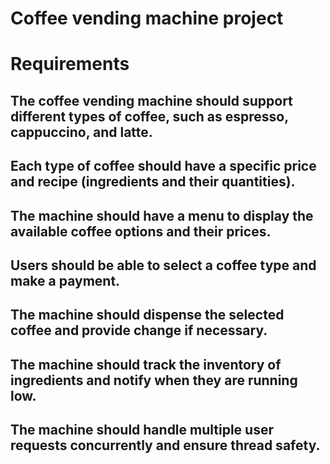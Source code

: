 # Coffee vending machine project

# Requirements
## The coffee vending machine should support different types of coffee, such as espresso, cappuccino, and latte.
## Each type of coffee should have a specific price and recipe (ingredients and their quantities).
## The machine should have a menu to display the available coffee options and their prices.
## Users should be able to select a coffee type and make a payment.
## The machine should dispense the selected coffee and provide change if necessary.
## The machine should track the inventory of ingredients and notify when they are running low.
## The machine should handle multiple user requests concurrently and ensure thread safety.